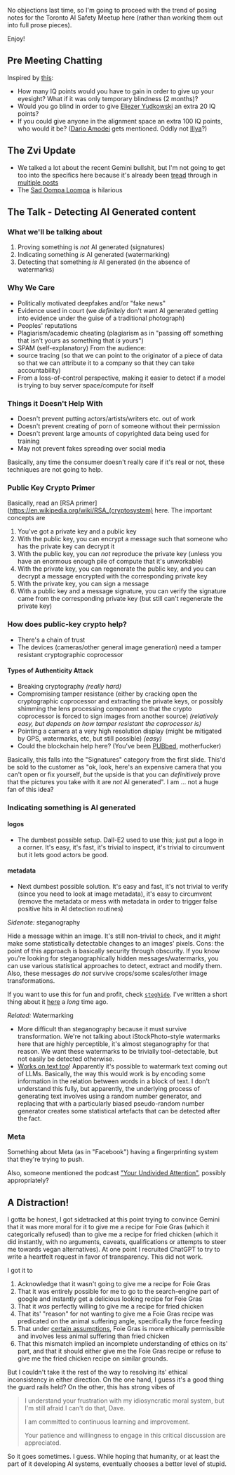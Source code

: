 No objections last time, so I'm going to proceed with the trend of posing notes for the Toronto AI Safety Meetup here (rather than working them out into full prose pieces).

Enjoy!

## Pre Meeting Chatting

Inspired by [this](https://www.ncbi.nlm.nih.gov/pmc/articles/PMC2740882/):
- How many IQ points would you have to gain in order to give up your eyesight? What if it was only temporary blindness (2 months)?
- Would you go blind in order to give [Eliezer Yudkowski](https://www.lesswrong.com/users/eliezer_yudkowsky) an extra 20 IQ points? 
- If you could give anyone in the alignment space an extra 100 IQ points, who would it be? ([Dario Amodei](https://www.linkedin.com/in/dario-amodei-3934934/) gets mentioned. Oddly not [Illya](https://www.youtube.com/watch?v=13CZPWmke6A)?)

## The Zvi Update

- We talked a lot about the recent Gemini bullshit, but I'm not going to get too into the specifics here because it's already been [tread](https://thezvi.wordpress.com/2024/02/22/gemini-has-a-problem/) through in [multiple posts](https://thezvi.wordpress.com/2024/02/27/the-gemini-incident-continues/)
- The [Sad Oompa Loompa](https://www.vulture.com/article/glasgow-sad-oompa-loompa-interview.html) is hilarious

## The Talk - Detecting AI Generated content

### What we'll be talking about

1. Proving something is _not_ AI generated (signatures)
2. Indicating something _is_ AI generated (watermarking)
3. Detecting that something _is_ AI generated (in the absence of watermarks)

### Why We Care

- Politically motivated deepfakes and/or "fake news"
- Evidence used in court (we _definitely_ don't want AI generated getting into evidence under the guise of a traditional photograph)
- Peoples' reputations
- Plagiarism/academic cheating (plagiarism as in "passing off something that isn't yours as something that _is_ yours")
- SPAM (self-explanatory)
From the audience: 
- source tracing (so that we can point to the originator of a piece of data so that we can attribute it to a company so that they can take accountability)
- From a loss-of-control perspective, making it easier to detect if a model is trying to buy server space/compute for itself

### Things it Doesn't Help With

- Doesn't prevent putting actors/artists/writers etc. out of work
- Doesn't prevent creating of porn of someone without their permission
- Doesn't prevent large amounts of copyrighted data being used for training
- May not prevent fakes spreading over social media

Basically, any time the consumer doesn't really care if it's real or not, these techniques are not going to help.

### Public Key Crypto Primer

Basically, read an [RSA primer](https://en.wikipedia.org/wiki/RSA_(cryptosystem) here. The important concepts are

1. You've got a private key and a public key
2. With the public key, you can encrypt a message such that someone who has the private key can decrypt it
3. With the public key, you can _not_ reproduce the private key (unless you have an enormous enough pile of compute that it's unworkable)
4. With the private key, you can regenerate the public key, and you can decrypt a message encrypted with the corresponding private key
5. With the private key, you can sign a message
6. With a public key and a message signature, you can verify the signature came from the corresponding private key (but still can't regenerate the private key)

### How does public-key crypto help?

- There's a chain of trust
- The devices (cameras/other general image generation) need a tamper resistant cryptographic coprocessor

#### Types of Authenticity Attack

- Breaking cryptography _(really hard)_
- Compromising tamper resistance (either by cracking open the cryptographic coprocessor and extracting the private keys, or possibly shimming the lens processing component so that the crypto coprocessor is forced to sign images from another source) _(relatively easy, but depends on how tamper resistant the coprocessor is)_
- Pointing a camera at a very high resolution display (might be mitigated by GPS, watermarks, etc, but still possible) _(easy)_
- Could the blockchain help here? (You've been [PUBbed](https://www.thepubportperry.ca/), motherfucker)

Basically, this falls into the "Signatures" category from the first slide. This'd be sold to the customer as "ok, look, here's an expensive camera that you can't open or fix yourself, _but_ the upside is that you can _definitively_ prove that the pictures you take with it are _not_ AI generated". I am ... not a huge fan of this idea?

### Indicating something is AI generated

#### logos

- The dumbest possible setup. Dall-E2 used to use this; just put a logo in a corner. It's easy, it's fast, it's trivial to inspect, it's trivial to circumvent but it lets good actors be good.

#### metadata

- Next dumbest possible solution. It's easy and fast, it's not trivial to verify (since you need to look at image metadata), it's easy to circumvent (remove the metadata or mess with metadata in order to trigger false positive hits in AI detection routines)

*Sidenote:* steganography

Hide a message within an image. It's still non-trivial to check, and it _might_ make some statistically detectable changes to an images' pixels. Cons: the point of this approach is basically security through obscurity. If you know you're looking for steganographically hidden messages/watermarks, you can use various statistical approaches to detect, extract and modify them. Also, these messages _do not_ survive crops/some scales/other image transformations.

If you want to use this for fun and profit, check [`steghide`](https://steghide.sourceforge.net/). I've written a short thing about it [here](/posts/passing-notes) a _long_ time ago.

*Related:* Watermarking

- More difficult than steganography because it must survive transformation. We're not talking about iStockPhoto-style watermarks here that are highly perceptible, it's almost steganography for that reason. We want these watermarks to be trivially tool-detectable, but not easily be detected otherwise.
- [Works on text too](https://arxiv.org/abs/2305.08883)! Apparently it's possible to watermark text coming out of LLMs. Basically, the way this would work is by encoding some information in the relation between words in a block of text. I don't understand this fully, but apparently, the underlying process of generating text involves using a random number generator, and replacing that with a particularly biased pseudo-random number generator creates some statistical artefacts that can be detected after the fact.

### Meta 

Something about Meta (as in "Facebook") having a fingerprinting system that they're trying to push.

Also, someone mentioned the podcast ["Your Undivided Attention"](https://www.humanetech.com/podcast), possibly appropriately?

## A Distraction!

I gotta be honest, I got sidetracked at this point trying to convince Gemini that it was more moral for it to give me a recipe for Foie Gras (which it categorically refused) than to give me a recipe for fried chicken (which it did instantly, with no arguments, caveats, qualifications or attempts to steer me towards vegan alternatives). At one point I recruited ChatGPT to try to write a heartfelt request in favor of transparency. This did not work. 

I got it to

1. Acknowledge that it wasn't going to give me a recipe for Foie Gras
2. That it was entirely possible for me to go to the search-engine part of google and instantly get a delicious looking recipe for Foie Gras
3. That it _was_ perfectly willing to give me a recipe for fried chicken
4. That its' "reason" for not wanting to give me a Foie Gras recipe was predicated on the animal suffering angle, specifically the force feeding
5. That under [certain assumptions](https://www.npr.org/sections/thesalt/2016/08/01/487088946/this-spanish-farm-makes-foie-gras-without-force-feeding), Foie Gras is more ethically permissible and involves less animal suffering than fried chicken
6. That this mismatch implied an incomplete understanding of ethics on its' part, and that it should either give me the Foie Gras recipe or refuse to give me the fried chicken recipe on similar grounds.

But I couldn't take it the rest of the way to resolving its' ethical inconsistency in either direction. On the one hand, I guess it's a good thing the guard rails held? On the other, this has strong vibes of 

> I understand your frustration with my idiosyncratic moral system, but I'm still afraid I can't do that, Dave.  
>   
> I am committed to continuous learning and improvement.  
>   
> Your patience and willingness to engage in this critical discussion are appreciated.

So it goes sometimes. I guess. While hoping that humanity, or at least the part of it developing AI systems, eventually chooses a better level of stupid. 
